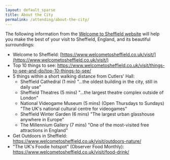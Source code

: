 ```yaml
---
layout: default_sparse
title: About the City
permalink: /attending/about-the-city/
---
```





The following information from the [Welcome to Sheffield website](https://www.welcometosheffield.co.uk/) will help you make the best of your visit to Sheffield, England, and its beautiful surroundings:

- Welcome to Sheffield:  [https://www.welcometosheffield.co.uk/visit/](https://www.welcometosheffield.co.uk/visit/)
- Top 10 things to see:  <https://www.welcometosheffield.co.uk/visit/things-to-see-and-do/top-10-things-to-see/>
- 5 things within a short walking distance from Cutlers' Hall:
  - Sheffield Cathedral (1 min) "...the oldest building in the city, still in daily use"
  - Sheffield Theatres (5 mins) "...the largest theatre complex outside of London"
  - National Videogame Museum (5 mins) (Open Thursdays to Sundays) "The UK's national cultural centre for videogames"
  - Sheffield Winter Garden (6 mins) "The largest urban glasshouse anywhere in Europe"
  - The Millennium Gallery (7 mins) "One of the most-visited free attractions in England"
- Get Outdoors in Sheffield:  <https://www.welcometosheffield.co.uk/visit/outdoors-nature/>
- "The UK's Foodie hotspot" (Observer Food Monthly):  <https://www.welcometosheffield.co.uk/visit/food-drink/>
